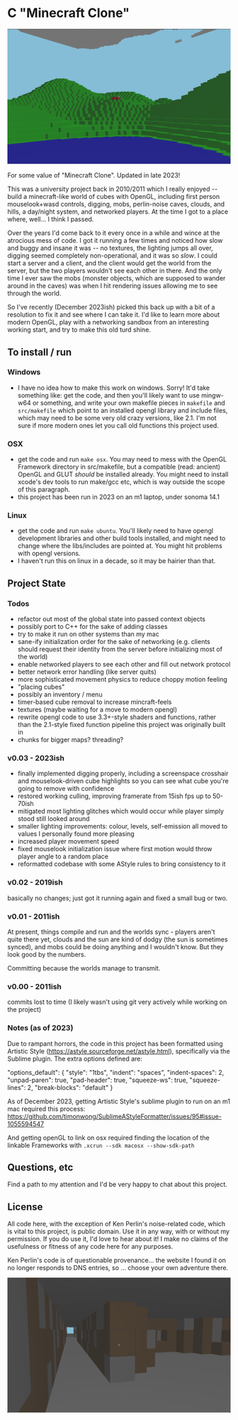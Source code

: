 # C "Minecraft Clone"

![a lake scene with clouds](images/screenshot.png)

For some value of "Minecraft Clone". Updated in late 2023!

This was a university project back in 2010/2011 which I really enjoyed -- build a minecraft-like world of cubes with OpenGL, including first person mouselook+wasd controls, digging, mobs, perlin-noise caves, clouds, and hills, a day/night system, and networked players. At the time I got to a place where, well... I think I passed.

Over the years I'd come back to it every once in a while and wince at the atrocious mess of code. I got it running a few times and noticed how slow and buggy and insane it was -- no textures, the lighting jumps all over, digging seemed completely non-operational, and it was so *slow*. I could start a server and a client, and the client would get the world from the server, but the two players wouldn't see each other in there. And the only time I ever saw the mobs (monster objects, which are supposed to wander around in the caves) was when I hit rendering issues allowing me to see through the world.

So I've recently (December 2023ish) picked this back up with a bit of a resolution to fix it and see where I can take it. I'd like to learn more about modern OpenGL, play with a networking sandbox from an interesting working start, and try to make this old turd shine.

## To install / run

### Windows

- I have no idea how to make this work on windows. Sorry! It'd take something like: get the code, and then you'll likely want to use mingw-w64 or something, and write your own makefile pieces in `makefile` and `src/makefile` which point to an installed opengl library and include files, which may need to be some very old crazy versions, like 2.1. I'm not sure if more modern ones let you call old functions this project used.

### OSX

- get the code and run `make osx`. You may need to mess with the OpenGL Framework directory in src/makefile, but a compatible (read: ancient) OpenGL and GLUT *should* be installed already. You might need to install xcode's dev tools to run make/gcc etc, which is way outside the scope of this paragraph.
- this project has been run in 2023 on an m1 laptop, under sonoma 14.1

### Linux

- get the code and run `make ubuntu`. You'll likely need to have opengl development libraries and other build tools installed, and might need to change where the libs/includes are pointed at. You might hit problems with opengl versions.
- I haven't run this on linux in a decade, so it may be hairier than that.

## Project State

### Todos

- refactor out most of the global state into passed context objects
- possibly port to C++ for the sake of adding classes
- try to make it run on other systems than my mac
- sane-ify initialization order for the sake of networking (e.g. clients should request their identity from the server before initializing most of the world)
- enable networked players to see each other and fill out network protocol
- better network error handling (like server quits)
- more sophisticated movement physics to reduce choppy motion feeling
- "placing cubes"
- possibly an inventory / menu
- timer-based cube removal to increase mincraft-feels
- textures (maybe waiting for a move to modern opengl)
- rewrite opengl code to use 3.3+-style shaders and functions, rather than the 2.1-style fixed function pipeline this project was originally built in
- chunks for bigger maps? threading?

### v0.03 - 2023ish

- finally implemented digging properly, including a screenspace crosshair and mouselook-driven cube highlights so you can see what cube you're going to remove with confidence
- restored working culling, improving framerate from 15ish fps up to 50-70ish
- mitigated most lighting glitches which would occur while player simply stood still looked around
- smaller lighting improvements: colour, levels, self-emission all moved to values I personally found more pleasing
- increased player movement speed
- fixed mouselook initialization issue where first motion would throw player angle to a random place
- reformatted codebase with some AStyle rules to bring consistency to it

### v0.02 - 2019ish

basically no changes; just got it running again and fixed a small bug or two.

### v0.01 - 2011ish

At present, things compile and run and the worlds sync - players aren't quite there yet, clouds and the sun are kind of dodgy (the sun is sometimes synced), and mobs could be doing anything and I wouldn't know. But they look good by the numbers.

Committing because the worlds manage to transmit.

### v0.00 - 2011ish

commits lost to time (I likely wasn't using git very actively while working on the project)

### Notes (as of 2023)

Due to rampant horrors, the code in this project has been formatted using Artistic Style (https://astyle.sourceforge.net/astyle.html), specifically via the Sublime plugin. The extra options defined are:

"options_default": {
  "style": "1tbs",
  "indent": "spaces",
  "indent-spaces": 2,
  "unpad-paren": true,
  "pad-header": true,
  "squeeze-ws": true,
  "squeeze-lines": 2,
  "break-blocks": "default"
}

As of December 2023, getting Artistic Style's sublime plugin to run on an m1 mac required this process: https://github.com/timonwong/SublimeAStyleFormatter/issues/95#issue-1055594547

And getting openGL to link on osx required finding the location of the linkable Frameworks with `.xcrun --sdk macosx --show-sdk-path`

## Questions, etc

Find a path to my attention and I'd be very happy to chat about this project.

## License

All code here, with the exception of Ken Perlin's noise-related code, which is vital to this project, is public domain. Use it in any way, with or without my permission. If you do use it, I'd love to hear about it! I make no claims of the usefulness or fitness of any code here for any purposes.

Ken Perlin's code is of questionable provenance... the website I found it on no longer responds to DNS entries, so ... choose your own adventure there.

![a caves scene with rock and dirt](images/screenshot-2-caves.png)
